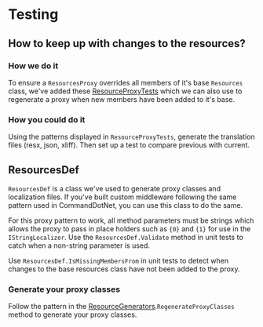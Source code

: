 # Testing

## How to keep up with changes to the resources?

### How we do it

To ensure a `ResourcesProxy` overrides all members of it's base `Resources` class, we've added these [ResourceProxyTests](https://github.com/bilal-fazlani/commanddotnet/blob/master/CommandDotNet.Tests/UnitTests/ResourceProxyTests.cs) which we can also use to regenerate a proxy when new members have been added to it's base.

### How you could do it

Using the patterns displayed in `ResourceProxyTests`, generate the translation files (resx, json, xliff). Then set up a test to compare previous with current.

## ResourcesDef
`ResourcesDef` is a class we've used to generate proxy classes and localization files. If you've built custom middleware following the same pattern used in CommandDotNet, you can use this class to do the same.

For this proxy pattern to work, all method parameters must be strings which allows the proxy to pass in place holders such as `{0}` and `{1}` for use in the `IStringLocalizer`.  Use the `ResourcesDef.Validate` method in unit tests to catch when a non-string parameter is used.

Use `ResourcesDef.IsMissingMembersFrom` in unit tests to detect when changes to the base resources class have not been added to the proxy.
### Generate your proxy classes

Follow the pattern in the [ResourceGenerators](https://github.com/bilal-fazlani/commanddotnet/blob/master/CommandDotNet.Tests/UnitTests/Localization/ResourceGenerators.cs).`RegenerateProxyClasses` method to generate your proxy classes.

